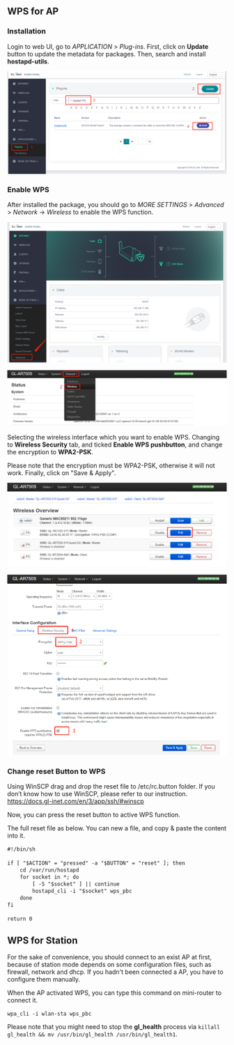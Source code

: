 ## WPS for AP

### Installation

Login to web UI, go to *APPLICATION* > *Plug-ins*. First, click on **Update** button to update the metadata for packages. Then, search and install **hostapd-utils**.

![img1](images/img1.png)

### Enable WPS

After installed the package, you should go to *MORE SETTINGS* > *Advanced* > *Network* -> *Wireless* to enable the WPS function.

![img2](images/img2.png)


![img3](images/img3.png)

Selecting the wireless interface which you want to enable WPS. Changing to **Wireless Security** tab, and ticked **Enable WPS pushbutton**, and change the encryption to **WPA2-PSK**. 

Please note that the encryption must be WPA2-PSK, otherwise it will not work. Finally, click on "Save & Apply".

![img4](images/img4.png)

![img5](images/img5.png)

### Change reset Button to WPS

Using WinSCP drag and drop the reset file to /etc/rc.button folder. If you don’t know how to use WinSCP, please refer to our instruction. https://docs.gl-inet.com/en/3/app/ssh/#winscp

Now, you can press the reset button to active WPS function.

The full reset file as below. You can new a file, and copy & paste the content into it. 

```  
#!/bin/sh

if [ "$ACTION" = "pressed" -a "$BUTTON" = "reset" ]; then
	cd /var/run/hostapd
	for socket in *; do
		[ -S "$socket" ] || continue
		hostapd_cli -i "$socket" wps_pbc
	done
fi

return 0
```  

## WPS for Station  

For the sake of convenience, you should connect to an exist AP at first, because of station mode depends on some configuration files, such as firewall, network and dhcp. If you hadn't been connected a AP, you have to configure them manually.

When the AP activated WPS, you can type this command on mini-router to connect it.  

```  
wpa_cli -i wlan-sta wps_pbc
```  

Please note that you might need to stop the **gl_health** process via `killall gl_health && mv /usr/bin/gl_health /usr/bin/gl_health1`.
